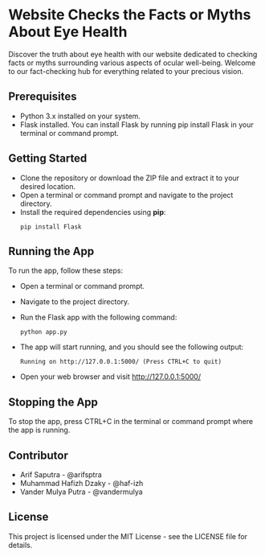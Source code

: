 # Website Checks the Facts or Myths About Eye Health
Discover the truth about eye health with our website dedicated to checking facts or myths surrounding various aspects of ocular well-being. Welcome to our fact-checking hub for everything related to your precious vision.

## Prerequisites
- Python 3.x installed on your system.
- Flask installed. You can install Flask by running pip install Flask in your terminal or command prompt.

## Getting Started
- Clone the repository or download the ZIP file and extract it to your desired location.
- Open a terminal or command prompt and navigate to the project directory.
- Install the required dependencies using **pip**:
    ```
    pip install Flask
    ```

## Running the App
To run the app, follow these steps:
- Open a terminal or command prompt.
- Navigate to the project directory.
- Run the Flask app with the following command:
    ```
    python app.py
    ```
- The app will start running, and you should see the following output:
    ```
    Running on http://127.0.0.1:5000/ (Press CTRL+C to quit)
    ```

- Open your web browser and visit http://127.0.0.1:5000/

## Stopping the App
To stop the app, press CTRL+C in the terminal or command prompt where the app is running.

## Contributor
- Arif Saputra - @arifsptra
- Muhammad Hafizh Dzaky - @haf-izh
- Vander Mulya Putra - @vandermulya

## License
This project is licensed under the MIT License - see the LICENSE file for details.